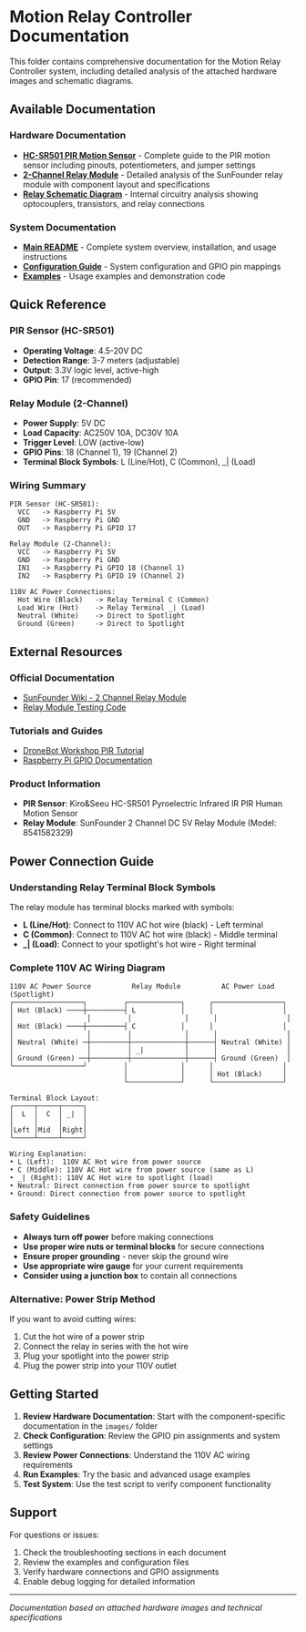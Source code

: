# Motion Relay Controller Documentation

This folder contains comprehensive documentation for the Motion Relay Controller system, including detailed analysis of the attached hardware images and schematic diagrams.

## Available Documentation

### Hardware Documentation
- **[HC-SR501 PIR Motion Sensor](images/hc-sr501_pir_sensor.md)** - Complete guide to the PIR motion sensor including pinouts, potentiometers, and jumper settings
- **[2-Channel Relay Module](images/2_channel_relay_module.md)** - Detailed analysis of the SunFounder relay module with component layout and specifications
- **[Relay Schematic Diagram](images/relay_schematic_diagram.md)** - Internal circuitry analysis showing optocouplers, transistors, and relay connections

### System Documentation
- **[Main README](../README.md)** - Complete system overview, installation, and usage instructions
- **[Configuration Guide](../config.py)** - System configuration and GPIO pin mappings
- **[Examples](../examples/)** - Usage examples and demonstration code

## Quick Reference

### PIR Sensor (HC-SR501)
- **Operating Voltage**: 4.5-20V DC
- **Detection Range**: 3-7 meters (adjustable)
- **Output**: 3.3V logic level, active-high
- **GPIO Pin**: 17 (recommended)

### Relay Module (2-Channel)
- **Power Supply**: 5V DC
- **Load Capacity**: AC250V 10A, DC30V 10A
- **Trigger Level**: LOW (active-low)
- **GPIO Pins**: 18 (Channel 1), 19 (Channel 2)
- **Terminal Block Symbols**: L (Line/Hot), C (Common), _| (Load)

### Wiring Summary
```
PIR Sensor (HC-SR501):
  VCC   -> Raspberry Pi 5V
  GND   -> Raspberry Pi GND
  OUT   -> Raspberry Pi GPIO 17

Relay Module (2-Channel):
  VCC   -> Raspberry Pi 5V
  GND   -> Raspberry Pi GND
  IN1   -> Raspberry Pi GPIO 18 (Channel 1)
  IN2   -> Raspberry Pi GPIO 19 (Channel 2)

110V AC Power Connections:
  Hot Wire (Black)   -> Relay Terminal C (Common)
  Load Wire (Hot)    -> Relay Terminal _| (Load)
  Neutral (White)    -> Direct to Spotlight
  Ground (Green)     -> Direct to Spotlight
```

## External Resources

### Official Documentation
- [SunFounder Wiki - 2 Channel Relay Module](http://wiki.sunfounder.cc/index.php?title=2_Channel_5V_Relay_Module)
- [Relay Module Testing Code](http://wiki.sunfounder.cc/images/d/d6/2_test_code_for_raspberry_pi.zip)

### Tutorials and Guides
- [DroneBot Workshop PIR Tutorial](https://dronebotworkshop.com/using-pir-sensors-with-arduino-raspberry-pi/)
- [Raspberry Pi GPIO Documentation](https://www.raspberrypi.org/documentation/usage/gpio/)

### Product Information
- **PIR Sensor**: Kiro&Seeu HC-SR501 Pyroelectric Infrared IR PIR Human Motion Sensor
- **Relay Module**: SunFounder 2 Channel DC 5V Relay Module (Model: 8541582329)

## Power Connection Guide

### Understanding Relay Terminal Block Symbols
The relay module has terminal blocks marked with symbols:
- **L (Line/Hot)**: Connect to 110V AC hot wire (black) - Left terminal
- **C (Common)**: Connect to 110V AC hot wire (black) - Middle terminal  
- **_| (Load)**: Connect to your spotlight's hot wire - Right terminal

### Complete 110V AC Wiring Diagram
```
110V AC Power Source          Relay Module          AC Power Load (Spotlight)
┌─────────────────┐         ┌─────────────┐      ┌─────────────────┐
│ Hot (Black) ────┼─────────┤ L           │      │                 │
│                  │         │             │      │                 │
│ Hot (Black) ────┼─────────┤ C           │      │                 │
│                  │         │             │      │                 │
│ Neutral (White) ─┼─────────┼─────────────┼──────┤ Neutral (White) │
│                  │         │ _|          │      │                 │
│ Ground (Green) ──┼─────────┼─────────────┼──────┤ Ground (Green)  │
└─────────────────┘         │             │      │                 │
                            │             │      │ Hot (Black)     │
                            └─────────────┘      └─────────────────┘

Terminal Block Layout:
┌─────┬─────┬─────┐
│  L  │  C  │ _|  │
│     │     │     │
│Left │Mid  │Right│
└─────┴─────┴─────┘

Wiring Explanation:
• L (Left):  110V AC Hot wire from power source
• C (Middle): 110V AC Hot wire from power source (same as L)
• _| (Right): 110V AC Hot wire to spotlight (load)
• Neutral: Direct connection from power source to spotlight
• Ground: Direct connection from power source to spotlight
```

### Safety Guidelines
- **Always turn off power** before making connections
- **Use proper wire nuts or terminal blocks** for secure connections
- **Ensure proper grounding** - never skip the ground wire
- **Use appropriate wire gauge** for your current requirements
- **Consider using a junction box** to contain all connections

### Alternative: Power Strip Method
If you want to avoid cutting wires:
1. Cut the hot wire of a power strip
2. Connect the relay in series with the hot wire
3. Plug your spotlight into the power strip
4. Plug the power strip into your 110V outlet

## Getting Started

1. **Review Hardware Documentation**: Start with the component-specific documentation in the `images/` folder
2. **Check Configuration**: Review the GPIO pin assignments and system settings
3. **Review Power Connections**: Understand the 110V AC wiring requirements
4. **Run Examples**: Try the basic and advanced usage examples
5. **Test System**: Use the test script to verify component functionality

## Support

For questions or issues:
1. Check the troubleshooting sections in each document
2. Review the examples and configuration files
3. Verify hardware connections and GPIO assignments
4. Enable debug logging for detailed information

---
*Documentation based on attached hardware images and technical specifications*
